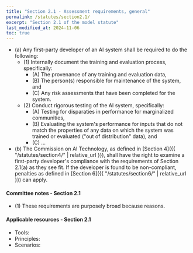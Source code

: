 ```yaml
---
title: "Section 2.1 - Assessment requirements, general"
permalink: /statutes/section2.1/
excerpt: "Section 2.1 of the model statute"
last_modified_at: 2024-11-06
toc: true
---
```


* (a) Any first-party developer of an AI system shall be required to do the following:
  * (1)  Internally document the training and evaluation process, specifically:
    * (A) The provenance of any training and evaluation data,
    * (B) The person(s) responsible for maintenance of the system, and
    * (C) Any risk assessments that have been completed for the system.
  * (2) Conduct rigorous testing of the AI system, specifically:
    * (A) Testing for disparaties in performance for marginalized communities,
    * (B) Evaluating the system's performance for inputs that do not match the properties of any data on which the system was trained or evaluated ("out of distribution" data), and
    * (C) ...
* (b) The Commission on AI Technology, as defined in [Section 4]({{ "/statutes/section4/" | relative_url }}), shall have the right to examine a first-party developer's compliance with the requirements of Section 2.1(a) as they see fit. If the developer is found to be non-compliant, penalties as defined in [Section 6]({{ "/statutes/section6/" | relative_url }}) can apply. 

#### Committee notes - Section 2.1
* (1)  These requirements are purposely broad because reasons. 

#### Applicable resources - Section 2.1
* Tools: 
* Principles: 
* Scenarios: 